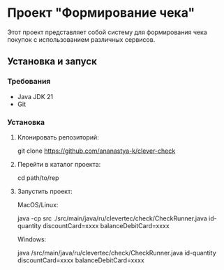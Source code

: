 # Проект "Формирование чека"

Этот проект представляет собой систему для формирования чека покупок с использованием различных сервисов.

## Установка и запуск

### Требования
- Java JDK 21 
- Git

### Установка
1. Клонировать репозиторий:
  
   git clone https://github.com/ananastya-k/clever-check

2. Перейти в каталог проекта:

   cd path/to/rep

3. Запустить проект:
   
    MacOS/Linux:
   
    java -cp src ./src/main/java/ru/clevertec/check/CheckRunner.java id-quantity discountCard=xxxx balanceDebitCard=xxxx

    Windows:
   
    java /src/main/java/ru/clevertec/check/CheckRunner.java id-quantity discountCard=xxxx balanceDebitCard=xxxx
   

